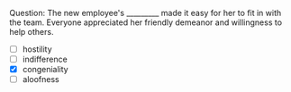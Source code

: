 Question: The new employee's _________ made it easy for her to fit in with the team. Everyone appreciated her friendly demeanor and willingness to help others.  
- [ ] hostility  
- [ ] indifference  
- [x] congeniality  
- [ ] aloofness  
